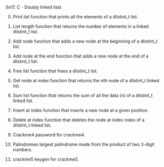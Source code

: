 0x17. C - Doubly linked lists


0. Print list
function that prints all the elements of a dlistint_t list.

1. List length
function that returns the number of elements in a linked dlistint_t list.

2. Add node
function that adds a new node at the beginning of a dlistint_t list.

3. Add node at the end
function that adds a new node at the end of a dlistint_t list.

4. Free list
function that frees a dlistint_t list.

5. Get node at index
function that returns the nth node of a dlistint_t linked list.

6. Sum list
function that returns the sum of all the data (n) of a dlistint_t linked list.

7. Insert at index
function that inserts a new node at a given position.

8. Delete at index
function that deletes the node at index index of a dlistint_t linked list.

9. Crackme4
password for crackme4.

10. Palindromes
largest palindrome made from the product of two 3-digit numbers.

11. crackme5
keygen for crackme5.
